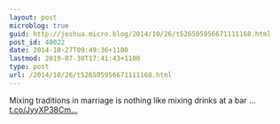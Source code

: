 ```yaml
---
layout: post
microblog: true
guid: http://joshua.micro.blog/2014/10/26/t526505956671111168.html
post_id: 40022
date: 2014-10-27T09:49:36+1100
lastmod: 2019-07-30T17:41:43+1100
type: post
url: /2014/10/26/t526505956671111168.html
---
```

Mixing traditions in marriage is nothing like mixing drinks at a bar ... [t.co/JyyXP38Cm...](http://t.co/JyyXP38Cmc)
